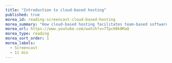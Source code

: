 ```yaml
---
title: "Introduction to cloud-based hosting"
published: true
morea_id: reading-screencast-cloud-based-hosting
morea_summary: "How cloud-based hosting facilitates team-based software development"
morea_url: https://www.youtube.com/watch?v=7TpcH8k0MaQ
morea_type: reading
morea_sort_order: 1
morea_labels:
  - Screencast
  - 11 min
---
```


